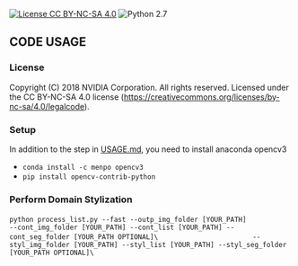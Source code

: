 [![License CC BY-NC-SA 4.0](https://img.shields.io/badge/license-CC4.0-blue.svg)](https://raw.githubusercontent.com/NVIDIA/FastPhotoStyle/master/LICENSE.md)
![Python 2.7](https://img.shields.io/badge/python-2.7-green.svg)

## CODE USAGE

### License
Copyright (C) 2018 NVIDIA Corporation.  All rights reserved.
Licensed under the CC BY-NC-SA 4.0 license (https://creativecommons.org/licenses/by-nc-sa/4.0/legalcode).


### Setup
In addition to the step in [USAGE.md](USAGE.md), you need to install anaconda opencv3
- `conda install -c menpo opencv3`
- `pip install opencv-contrib-python`

### Perform Domain Stylization

`python process_list.py --fast --outp_img_folder [YOUR_PATH] `
`                       --cont_img_folder [YOUR_PATH] --cont_list [YOUR_PATH] --cont_seg_folder [YOUR_PATH OPTIONAL]\`
`                       --styl_img_folder [YOUR_PATH] --styl_list [YOUR_PATH] --styl_seg_folder [YOUR_PATH OPTIONAL]\`
